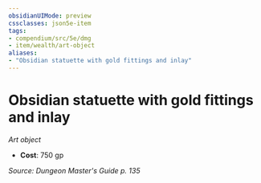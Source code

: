 ```yaml
---
obsidianUIMode: preview
cssclasses: json5e-item
tags:
- compendium/src/5e/dmg
- item/wealth/art-object
aliases: 
- "Obsidian statuette with gold fittings and inlay"
---
```

# Obsidian statuette with gold fittings and inlay
*Art object*  

- **Cost**: 750 gp

*Source: Dungeon Master's Guide p. 135*